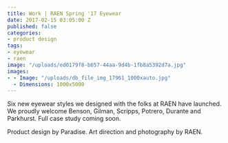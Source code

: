 ```yaml
---
title: Work | RAEN Spring '17 Eyewear
date: 2017-02-15 03:05:00 Z
published: false
categories:
- product design
tags:
- eyewear
- raen
image: "/uploads/ed0179f8-b657-44aa-9d4b-1fb8a5392d7a.jpg"
images:
- - Image: "/uploads/db_file_img_17961_1000xauto.jpg"
  - Dimensions: 1000x5000
---
```


Six new eyewear styles we designed with the folks at RAEN have launched. We proudly welcome Benson, Gilman, Scripps, Potrero, Durante and Parkhurst. Full case study coming soon.

Product design by Paradise. Art direction and photography by RAEN.
